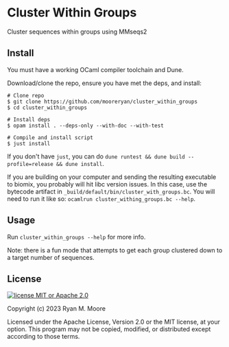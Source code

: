 # Cluster Within Groups

Cluster sequences within groups using MMseqs2

## Install

You must have a working OCaml compiler toolchain and Dune.

Download/clone the repo, ensure you have met the deps, and install:

```
# Clone repo
$ git clone https://github.com/mooreryan/cluster_within_groups
$ cd cluster_within_groups

# Install deps
$ opam install . --deps-only --with-doc --with-test

# Compile and install script
$ just install
```

If you don't have `just`, you can do `dune runtest && dune build --profile=release && dune install`.

If you are building on your computer and sending the resulting executable to biomix, you probably will hit libc version issues. In this case, use the bytecode artifact in `_build/default/bin/cluster_with_groups.bc`. You will need to run it like so: `ocamlrun cluster_withing_groups.bc --help`.

## Usage

Run `cluster_within_groups --help` for more info.

Note: there is a fun mode that attempts to get each group clustered down to a target number of sequences.

## License

[![license MIT or Apache
2.0](https://img.shields.io/badge/license-MIT%20or%20Apache%202.0-blue)](https://github.com/mooreryan/pasv)

Copyright (c) 2023 Ryan M. Moore

Licensed under the Apache License, Version 2.0 or the MIT license, at your option. This program may not be copied, modified, or distributed except according to those terms.
